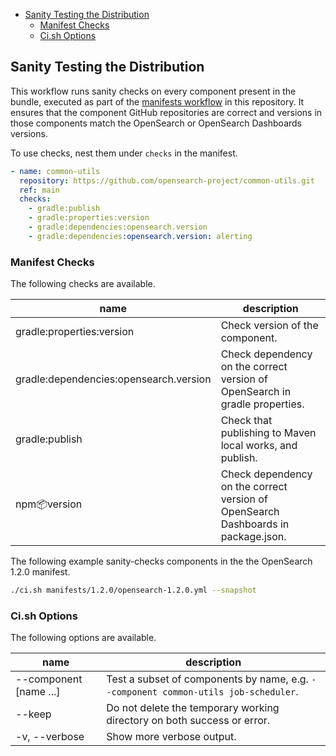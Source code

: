 - [Sanity Testing the Distribution](#sanity-testing-the-distribution)
  - [Manifest Checks](#manifest-checks)
  - [Ci.sh Options](#cish-options)

## Sanity Testing the Distribution

This workflow runs sanity checks on every component present in the bundle, executed as part of the [manifests workflow](../../.github/workflows/manifests.yml) in this repository. It ensures that the component GitHub repositories are correct and versions in those components match the OpenSearch or OpenSearch Dashboards versions.

To use checks, nest them under `checks` in the manifest.

```yaml
- name: common-utils
  repository: https://github.com/opensearch-project/common-utils.git
  ref: main
  checks:
    - gradle:publish
    - gradle:properties:version
    - gradle:dependencies:opensearch.version
    - gradle:dependencies:opensearch.version: alerting
```

### Manifest Checks

The following checks are available.

| name                                          | description                                                                       |
|-----------------------------------------------|-----------------------------------------------------------------------------------|
| gradle:properties:version                     | Check version of the component.                                                   |
| gradle:dependencies:opensearch.version        | Check dependency on the correct version of OpenSearch in gradle properties.       |
| gradle:publish                                | Check that publishing to Maven local works, and publish.                          |
| npm:package:version                           | Check dependency on the correct version of OpenSearch Dashboards in package.json. |

The following example sanity-checks components in the the OpenSearch 1.2.0 manifest.

```bash
./ci.sh manifests/1.2.0/opensearch-1.2.0.yml --snapshot
```

### Ci.sh Options

The following options are available.

| name                    | description                                                                         |
|-------------------------|-------------------------------------------------------------------------------------|
| --component [name ...]  | Test a subset of components by name, e.g. `--component common-utils job-scheduler`. |
| --keep                  | Do not delete the temporary working directory on both success or error.             |
| -v, --verbose           | Show more verbose output.                                                           |
